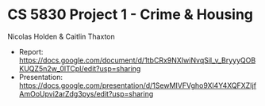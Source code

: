 # CS 5830 Project 1 - Crime & Housing

Nicolas Holden & Caitlin Thaxton

* Report: https://docs.google.com/document/d/1tbCRx9NXIwiNvqSiI_v_BryyyQOBKUQZ5n2w_0lTCpI/edit?usp=sharing
* Presentation: https://docs.google.com/presentation/d/1SewMIVFVgho9Xl4Y4XQFXZIjfAmOoUpvi2arZdg3pys/edit?usp=sharing

